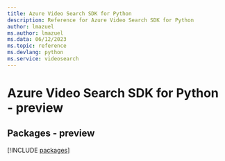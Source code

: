 ```yaml
---
title: Azure Video Search SDK for Python
description: Reference for Azure Video Search SDK for Python
author: lmazuel
ms.author: lmazuel
ms.data: 06/12/2023
ms.topic: reference
ms.devlang: python
ms.service: videosearch
---
```

# Azure Video Search SDK for Python - preview
## Packages - preview
[!INCLUDE [packages](video-search-index.md)]